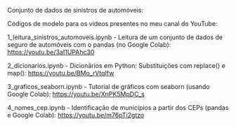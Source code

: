 Conjunto de dados de sinistros de automóveis:

Códigos de modelo para os vídeos presentes no meu canal do YouTube:

1_leitura_sinistros_automoveis.ipynb - Leitura de um conjunto de dados de seguro de automóveis com o pandas (no Google Colab): https://youtu.be/3aI1UPAhc30

2_dicionarios.ipynb - Dicionários em Python: Substituições com replace() e map(): https://youtu.be/BMo_rVtqIfw

3_graficos_seaborn.ipynb - Tutorial de gráficos com seaborn (usando Google Colab): https://youtu.be/XnPK5MpDC_s

4_nomes_cep.ipynb - Identificação de municípios a partir dos CEPs (pandas e Google Colab): https://youtu.be/m76pTi2gtzo

